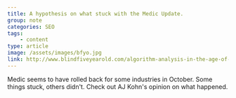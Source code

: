 ```yaml
---
title: A hypothesis on what stuck with the Medic Update.
group: note
categories: SEO
tags:
    - content
type: article
image: /assets/images/bfyo.jpg
link: http://www.blindfiveyearold.com/algorithm-analysis-in-the-age-of-embeddings
---
```

Medic seems to have rolled back for some industries in October.  Some things stuck, others didn't.  Check out AJ Kohn's opinion on what happened.

